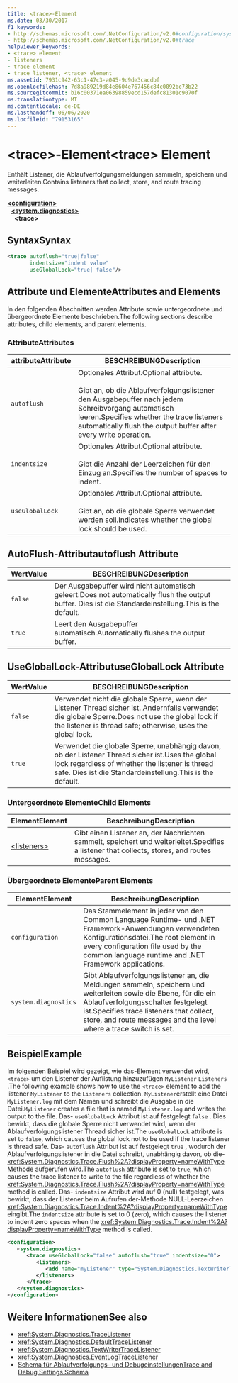 ```yaml
---
title: <trace>-Element
ms.date: 03/30/2017
f1_keywords:
- http://schemas.microsoft.com/.NetConfiguration/v2.0#configuration/system.diagnostics/trace
- http://schemas.microsoft.com/.NetConfiguration/v2.0#trace
helpviewer_keywords:
- <trace> element
- listeners
- trace element
- trace listener, <trace> element
ms.assetid: 7931c942-63c1-47c3-a045-9d9de3cacdbf
ms.openlocfilehash: 7d8a989219d84e8604e767456c84c0092bc73b22
ms.sourcegitcommit: b16c00371ea06398859ecd157defc81301c9070f
ms.translationtype: MT
ms.contentlocale: de-DE
ms.lasthandoff: 06/06/2020
ms.locfileid: "79153165"
---
```

# <a name="trace-element"></a><span data-ttu-id="28533-102">\<trace>-Element</span><span class="sxs-lookup"><span data-stu-id="28533-102">\<trace> Element</span></span>
<span data-ttu-id="28533-103">Enthält Listener, die Ablaufverfolgungsmeldungen sammeln, speichern und weiterleiten.</span><span class="sxs-lookup"><span data-stu-id="28533-103">Contains listeners that collect, store, and route tracing messages.</span></span>  
  
[**\<configuration>**](../configuration-element.md)  
&nbsp;&nbsp;[**\<system.diagnostics>**](system-diagnostics-element.md)  
&nbsp;&nbsp;&nbsp;&nbsp;**\<trace>**  
  
## <a name="syntax"></a><span data-ttu-id="28533-104">Syntax</span><span class="sxs-lookup"><span data-stu-id="28533-104">Syntax</span></span>  
  
```xml  
<trace autoflush="true|false"
       indentsize="indent value"  
       useGlobalLock="true| false"/>  
```  
  
## <a name="attributes-and-elements"></a><span data-ttu-id="28533-105">Attribute und Elemente</span><span class="sxs-lookup"><span data-stu-id="28533-105">Attributes and Elements</span></span>  
 <span data-ttu-id="28533-106">In den folgenden Abschnitten werden Attribute sowie untergeordnete und übergeordnete Elemente beschrieben.</span><span class="sxs-lookup"><span data-stu-id="28533-106">The following sections describe attributes, child elements, and parent elements.</span></span>  
  
### <a name="attributes"></a><span data-ttu-id="28533-107">Attribute</span><span class="sxs-lookup"><span data-stu-id="28533-107">Attributes</span></span>  
  
|<span data-ttu-id="28533-108">attribute</span><span class="sxs-lookup"><span data-stu-id="28533-108">Attribute</span></span>|<span data-ttu-id="28533-109">BESCHREIBUNG</span><span class="sxs-lookup"><span data-stu-id="28533-109">Description</span></span>|  
|---------------|-----------------|  
|`autoflush`|<span data-ttu-id="28533-110">Optionales Attribut.</span><span class="sxs-lookup"><span data-stu-id="28533-110">Optional attribute.</span></span><br /><br /> <span data-ttu-id="28533-111">Gibt an, ob die Ablaufverfolgungslistener den Ausgabepuffer nach jedem Schreibvorgang automatisch leeren.</span><span class="sxs-lookup"><span data-stu-id="28533-111">Specifies whether the trace listeners automatically flush the output buffer after every write operation.</span></span>|  
|`indentsize`|<span data-ttu-id="28533-112">Optionales Attribut.</span><span class="sxs-lookup"><span data-stu-id="28533-112">Optional attribute.</span></span><br /><br /> <span data-ttu-id="28533-113">Gibt die Anzahl der Leerzeichen für den Einzug an.</span><span class="sxs-lookup"><span data-stu-id="28533-113">Specifies the number of spaces to indent.</span></span>|  
|`useGlobalLock`|<span data-ttu-id="28533-114">Optionales Attribut.</span><span class="sxs-lookup"><span data-stu-id="28533-114">Optional attribute.</span></span><br /><br /> <span data-ttu-id="28533-115">Gibt an, ob die globale Sperre verwendet werden soll.</span><span class="sxs-lookup"><span data-stu-id="28533-115">Indicates whether the global lock should be used.</span></span>|  
  
## <a name="autoflush-attribute"></a><span data-ttu-id="28533-116">AutoFlush-Attribut</span><span class="sxs-lookup"><span data-stu-id="28533-116">autoflush Attribute</span></span>  
  
|<span data-ttu-id="28533-117">Wert</span><span class="sxs-lookup"><span data-stu-id="28533-117">Value</span></span>|<span data-ttu-id="28533-118">BESCHREIBUNG</span><span class="sxs-lookup"><span data-stu-id="28533-118">Description</span></span>|  
|-----------|-----------------|  
|`false`|<span data-ttu-id="28533-119">Der Ausgabepuffer wird nicht automatisch geleert.</span><span class="sxs-lookup"><span data-stu-id="28533-119">Does not automatically flush the output buffer.</span></span> <span data-ttu-id="28533-120">Dies ist die Standardeinstellung.</span><span class="sxs-lookup"><span data-stu-id="28533-120">This is the default.</span></span>|  
|`true`|<span data-ttu-id="28533-121">Leert den Ausgabepuffer automatisch.</span><span class="sxs-lookup"><span data-stu-id="28533-121">Automatically flushes the output buffer.</span></span>|  
  
## <a name="usegloballock-attribute"></a><span data-ttu-id="28533-122">UseGlobalLock-Attribut</span><span class="sxs-lookup"><span data-stu-id="28533-122">useGlobalLock Attribute</span></span>  
  
|<span data-ttu-id="28533-123">Wert</span><span class="sxs-lookup"><span data-stu-id="28533-123">Value</span></span>|<span data-ttu-id="28533-124">BESCHREIBUNG</span><span class="sxs-lookup"><span data-stu-id="28533-124">Description</span></span>|  
|-----------|-----------------|  
|`false`|<span data-ttu-id="28533-125">Verwendet nicht die globale Sperre, wenn der Listener Thread sicher ist. Andernfalls verwendet die globale Sperre.</span><span class="sxs-lookup"><span data-stu-id="28533-125">Does not use the global lock if the listener is thread safe; otherwise, uses the global lock.</span></span>|  
|`true`|<span data-ttu-id="28533-126">Verwendet die globale Sperre, unabhängig davon, ob der Listener Thread sicher ist.</span><span class="sxs-lookup"><span data-stu-id="28533-126">Uses the global lock regardless of whether the listener is thread safe.</span></span> <span data-ttu-id="28533-127">Dies ist die Standardeinstellung.</span><span class="sxs-lookup"><span data-stu-id="28533-127">This is the default.</span></span>|  
  
### <a name="child-elements"></a><span data-ttu-id="28533-128">Untergeordnete Elemente</span><span class="sxs-lookup"><span data-stu-id="28533-128">Child Elements</span></span>  
  
|<span data-ttu-id="28533-129">Element</span><span class="sxs-lookup"><span data-stu-id="28533-129">Element</span></span>|<span data-ttu-id="28533-130">Beschreibung</span><span class="sxs-lookup"><span data-stu-id="28533-130">Description</span></span>|  
|-------------|-----------------|  
|[\<listeners>](listeners-element-for-trace.md)|<span data-ttu-id="28533-131">Gibt einen Listener an, der Nachrichten sammelt, speichert und weiterleitet.</span><span class="sxs-lookup"><span data-stu-id="28533-131">Specifies a listener that collects, stores, and routes messages.</span></span>|  
  
### <a name="parent-elements"></a><span data-ttu-id="28533-132">Übergeordnete Elemente</span><span class="sxs-lookup"><span data-stu-id="28533-132">Parent Elements</span></span>  
  
|<span data-ttu-id="28533-133">Element</span><span class="sxs-lookup"><span data-stu-id="28533-133">Element</span></span>|<span data-ttu-id="28533-134">Beschreibung</span><span class="sxs-lookup"><span data-stu-id="28533-134">Description</span></span>|  
|-------------|-----------------|  
|`configuration`|<span data-ttu-id="28533-135">Das Stammelement in jeder von den Common Language Runtime- und .NET Framework-Anwendungen verwendeten Konfigurationsdatei.</span><span class="sxs-lookup"><span data-stu-id="28533-135">The root element in every configuration file used by the common language runtime and .NET Framework applications.</span></span>|  
|`system.diagnostics`|<span data-ttu-id="28533-136">Gibt Ablaufverfolgungslistener an, die Meldungen sammeln, speichern und weiterleiten sowie die Ebene, für die ein Ablaufverfolgungsschalter festgelegt ist.</span><span class="sxs-lookup"><span data-stu-id="28533-136">Specifies trace listeners that collect, store, and route messages and the level where a trace switch is set.</span></span>|  
  
## <a name="example"></a><span data-ttu-id="28533-137">Beispiel</span><span class="sxs-lookup"><span data-stu-id="28533-137">Example</span></span>  
 <span data-ttu-id="28533-138">Im folgenden Beispiel wird gezeigt, wie das-Element verwendet wird, `<trace>` um den Listener der Auflistung hinzuzufügen `MyListener` `Listeners` .</span><span class="sxs-lookup"><span data-stu-id="28533-138">The following example shows how to use the `<trace>` element to add the listener `MyListener` to the `Listeners` collection.</span></span> <span data-ttu-id="28533-139">`MyListener`erstellt eine Datei `MyListener.log` mit dem Namen und schreibt die Ausgabe in die Datei.</span><span class="sxs-lookup"><span data-stu-id="28533-139">`MyListener` creates a file that is named `MyListener.log` and writes the output to the file.</span></span> <span data-ttu-id="28533-140">Das- `useGlobalLock` Attribut ist auf festgelegt `false` . Dies bewirkt, dass die globale Sperre nicht verwendet wird, wenn der Ablaufverfolgungslistener Thread sicher ist.</span><span class="sxs-lookup"><span data-stu-id="28533-140">The `useGlobalLock` attribute is set to `false`, which causes the global lock not to be used if the trace listener is thread safe.</span></span> <span data-ttu-id="28533-141">Das- `autoflush` Attribut ist auf festgelegt `true` , wodurch der Ablaufverfolgungslistener in die Datei schreibt, unabhängig davon, ob die- <xref:System.Diagnostics.Trace.Flush%2A?displayProperty=nameWithType> Methode aufgerufen wird.</span><span class="sxs-lookup"><span data-stu-id="28533-141">The `autoflush` attribute is set to `true`, which causes the trace listener to write to the file regardless of whether the <xref:System.Diagnostics.Trace.Flush%2A?displayProperty=nameWithType> method is called.</span></span> <span data-ttu-id="28533-142">Das- `indentsize` Attribut wird auf 0 (null) festgelegt, was bewirkt, dass der Listener beim Aufrufen der-Methode NULL-Leerzeichen <xref:System.Diagnostics.Trace.Indent%2A?displayProperty=nameWithType> eingibt.</span><span class="sxs-lookup"><span data-stu-id="28533-142">The `indentsize` attribute is set to 0 (zero), which causes the listener to indent zero spaces when the <xref:System.Diagnostics.Trace.Indent%2A?displayProperty=nameWithType> method is called.</span></span>  
  
```xml  
<configuration>  
   <system.diagnostics>  
      <trace useGlobalLock="false" autoflush="true" indentsize="0">  
         <listeners>  
            <add name="myListener" type="System.Diagnostics.TextWriterTraceListener, system version=1.0.3300.0, Culture=neutral, PublicKeyToken=b77a5c561934e089" initializeData="c:\myListener.log" />  
         </listeners>  
      </trace>  
   </system.diagnostics>  
</configuration>  
```  
  
## <a name="see-also"></a><span data-ttu-id="28533-143">Weitere Informationen</span><span class="sxs-lookup"><span data-stu-id="28533-143">See also</span></span>

- <xref:System.Diagnostics.TraceListener>
- <xref:System.Diagnostics.DefaultTraceListener>
- <xref:System.Diagnostics.TextWriterTraceListener>
- <xref:System.Diagnostics.EventLogTraceListener>
- [<span data-ttu-id="28533-144">Schema für Ablaufverfolgungs- und Debugeinstellungen</span><span class="sxs-lookup"><span data-stu-id="28533-144">Trace and Debug Settings Schema</span></span>](index.md)
